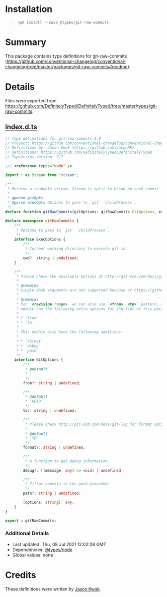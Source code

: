 # Installation
> `npm install --save @types/git-raw-commits`

# Summary
This package contains type definitions for git-raw-commits (https://github.com/conventional-changelog/conventional-changelog/tree/master/packages/git-raw-commits#readme).

# Details
Files were exported from https://github.com/DefinitelyTyped/DefinitelyTyped/tree/master/types/git-raw-commits.
## [index.d.ts](https://github.com/DefinitelyTyped/DefinitelyTyped/tree/master/types/git-raw-commits/index.d.ts)
````ts
// Type definitions for git-raw-commits 2.0
// Project: https://github.com/conventional-changelog/conventional-changelog/tree/master/packages/git-raw-commits#readme
// Definitions by: Jason Kwok <https://github.com/JasonHK>
// Definitions: https://github.com/DefinitelyTyped/DefinitelyTyped
// TypeScript Version: 2.7

/// <reference types="node" />

import * as Stream from "stream";

/**
 * Returns a readable stream. Stream is split to break on each commit.
 *
 * @param gitOpts
 * @param execOpts Options to pass to `git` `childProcess`.
 */
declare function gitRawCommits(gitOptions: gitRawCommits.GitOptions, execOptions?: gitRawCommits.ExecOptions): Stream.Readable;

declare namespace gitRawCommits {
    /**
     * Options to pass to `git` `childProcess`.
     */
    interface ExecOptions {
        /**
         * Current working directory to execute git in.
         */
        cwd?: string | undefined;
    }

    /**
     * Please check the available options at http://git-scm.com/docs/git-log.
     *
     * @remarks
     * Single dash arguments are not supported because of https://github.com/sindresorhus/dargs/blob/master/index.js#L5.
     *
     * @remarks
     * For `<revision range>` we can also use `<from>..<to>` pattern, and this
     * module has the following extra options for shortcut of this pattern:
     *
     * * `from`
     * * `to`
     *
     * This module also have the following additions:
     *
     * * `format`
     * * `debug`
     * * `path`
     */
    interface GitOptions {
        /**
         * @default
         * ''
         */
        from?: string | undefined;

        /**
         * @default
         * 'HEAD'
         */
        to?: string | undefined;

        /**
         * Please check http://git-scm.com/docs/git-log for format options.
         *
         * @default
         * '%B'
         */
        format?: string | undefined;

        /**
         * A function to get debug information.
         */
        debug?: ((message: any) => void) | undefined;

        /**
         * Filter commits to the path provided.
         */
        path?: string | undefined;

        [options: string]: any;
    }
}

export = gitRawCommits;

````

### Additional Details
 * Last updated: Thu, 08 Jul 2021 12:02:08 GMT
 * Dependencies: [@types/node](https://npmjs.com/package/@types/node)
 * Global values: none

# Credits
These definitions were written by [Jason Kwok](https://github.com/JasonHK).
